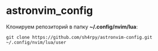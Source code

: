 # astronvim_config

Клонируем репозиторий в папку **~/.config/nvim/lua**:

`git clone https://github.com/sh4rpy/astronvim-config.git ~/.config/nvim/lua/user`
